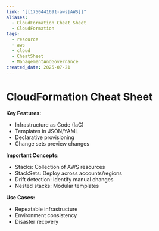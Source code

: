 ```yaml
---
link: "[[1750441691-aws|AWS]]"
aliases:
  - CloudFormation Cheat Sheet
  - CloudFormation
tags:
  - resource
  - aws
  - cloud
  - CheatSheet
  - ManagementAndGovernance
created_date: 2025-07-21
---
```

# CloudFormation Cheat Sheet
**Key Features:**
- Infrastructure as Code (IaC)
- Templates in JSON/YAML
- Declarative provisioning
- Change sets preview changes

**Important Concepts:**
- Stacks: Collection of AWS resources
- StackSets: Deploy across accounts/regions
- Drift detection: Identify manual changes
- Nested stacks: Modular templates

**Use Cases:**
- Repeatable infrastructure
- Environment consistency
- Disaster recovery
